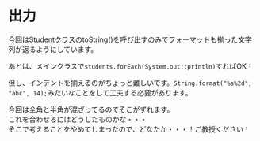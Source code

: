 # 出力
  
今回はStudentクラスのtoString()を呼び出すのみでフォーマットも揃った文字列が返るようにしています。  
  
あとは、メインクラスで``students.forEach(System.out::println)``すればOK！  
  
但し、インデントを揃えるのがちょっと難しいです。``String.format("%s%2d", "abc", 14);``みたいなことをして工夫する必要があります。

今回は全角と半角が混ざってるのでそこがずれます。  
これを合わせるにはどうしたものかな・・・  
そこで考えることをやめてしまったので、どなたか・・・！ご教授ください！
